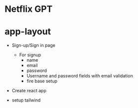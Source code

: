 # Netflix GPT

# app-layout

- Sign-up/Sign in page

  - For signup
    - name
    - email
    - password
    - Username and password fields with email validation
    - fire base setup

- Create react app
- setup tailwind

